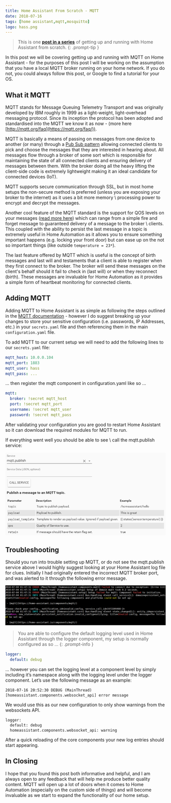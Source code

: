 ```yaml
---
title: Home Assistant From Scratch - MQTT
date: 2018-07-16
tags: [home assistant,mqtt,mosquitto]
logo: hass.png
---
```


> This is one **[post in a series](https://www.richardn.ca/posts/HomeAssistantFromScratchInstallation/)** of getting up and running with Home Assistant from scratch.
{: .prompt-tip }

In this post we will be covering getting up and running with MQTT on Home Assistant - for the purposes of this post I will be working on the assumption that you have a local MQTT broker running on your home network. If you do not, you could always follow this post, or Google to find a tutorial for your OS.

## What it MQTT
MQTT stands for Message Queuing Telemetry Transport and was originally developed by IBM roughly in 1999 as a light-weight, light-overhead messaging protocol. Since its inception the protocol has been adopted and standardised into the MQTT we know it as now - (more here [http://mqtt.org/faq](https://mqtt.org/faq/)).

MQTT is basically a means of passing on messages from one device to another (or many) through a [Pub Sub pattern](https://en.wikipedia.org/wiki/Publish%E2%80%93subscribe_pattern) allowing connected clients to pick and choose the messages that they are interested in hearing about. All messages flow through a broker of some sort which is responsible for maintaining the state of all connected clients and ensuring delivery of messages between them. With the broker doing all the heavy lifting the client-side code is extremely lightweight making it an ideal candidate for connected devices (IoT).

MQTT supports secure communication through SSL, but in most home setups the non-secure method is preferred (unless you are exposing your broker to the internet) as it uses a bit more memory \ processing power to encrypt and decrypt the messages.

Another cool feature of the MQTT standard is the support for QOS levels on your messages ([read more here](https://www.hivemq.com/blog/mqtt-essentials-part-6-mqtt-quality-of-service-levels/)) which can range from a simple fire and forget message to guaranteed delivery of a message to the broker \ clients. This coupled with the ability to persist the last message in a topic is extremely useful in Home Automation as it allows you to ensure something important happens (e.g. locking your front door) but can ease up on the not so important things (like outside `temperature = 23*`).

The last feature offered by MQTT which is useful is the concept of birth messages and last will and testaments that a client is able to register when they first connect to the broker. The broker will send these messages on the client's behalf should it fail to check in (last will) or when they reconnect (birth). These messages are invaluable for Home Automation as it provides a simple form of heartbeat monitoring for connected clients.

## Adding MQTT
Adding MQTT to Home Assistant is as simple as following the steps outlined in the [MQTT documentation](https://www.home-assistant.io/integrations/mqtt/) - however I do suggest breaking up your changes to store your sensitive configuration (i.e. passwords, IP Addresses, etc.) in your `secrets.yaml` file and then referencing them in the main `configuration.yaml` file.

To add MQTT to our current setup we will need to add the following lines to our `secrets.yaml` file:

```yaml
mqtt_host: 10.0.0.104
mqtt_port: 1883
mqtt_user: hass
mqtt_pass: ...
```

... then register the mqtt component in configuration.yaml like so ...

```yaml
mqtt:
  broker: !secret mqtt_host
  port: !secret mqtt_port
  username: !secret mqtt_user
  password: !secret mqtt_pass
```

After validating your configuration you are good to restart Home Assistant so it can download the required modules for MQTT to run.

If everything went well you should be able to see \ call the mqtt.publish service:

<img src="./001.png" alt="" />

## Troubleshooting
Should you run into trouble setting up MQTT, or do not see the mqtt.publish service above I would highly suggest looking at your Home Assistant log file for clues. Initially I had originally entered the incorrect MQTT broker port, and was alerted to it through the following error message.

<img src="./002.png" alt="" />

> You are able to configure the default logging level used in Home Assistant through the logger component, my setup is normally configured as so ...
{: .prompt-info }

```yaml
logger:
  default: debug
```

... however you can set the logging level at a component level by simply including it’s namespace along with the logging level under the logger component. Let’s use the following message as an example:

```
2018-07-16 20:52:30 DEBUG (MainThread) [homeassistant.components.websocket_api] error message
```

We would use this as our new configuration to only show warnings from the websockets API.

```
logger:
  default: debug
  homeassistant.components.websocket_api: warning
```

After a quick reloading of the core components your new log entries should start appearing.

## In Closing
I hope that you found this post both informative and helpful, and I am always open to any feedback that will help me produce better quality content. MQTT will open up a lot of doors when it comes to Home Automation (especially on the custom side of things) and will become invaluable as we start to expand the functionality of our home setup.
